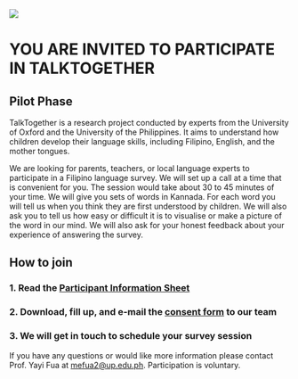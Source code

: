 <img src="https://talktogproject.github.io/wordsurvey/TT-UP-TPF.png" style="display: block; margin: auto;">

# YOU ARE INVITED TO PARTICIPATE IN TALKTOGETHER
## Pilot Phase

TalkTogether is a research project conducted by experts from the University of Oxford and the University of the Philippines. It aims to understand how children develop their language skills, including Filipino, English, and the mother tongues. 

We are looking for parents, teachers, or local language experts to participate in a Filipino language survey. We will set up a call at a time that is convenient for you.  The session would take about 30 to 45 minutes of your time.  We will give you sets of words in Kannada.  For each word you will tell us when you think they are first understood by children. We will also ask you to tell us how easy or difficult it is to visualise or make a picture of the word in our mind. We will also ask for your honest feedback about your experience of answering the survey.

## **How to join**

### 1. Read the [Participant Information Sheet](pis-pilot.md)
### 2. Download, fill up, and e-mail the [consent form](https://github.com/talktogproject/wordsurvey/raw/gh-pages/ConsentForm.doc) to our team
### 3. We will get in touch to schedule your survey session

If you have any questions or would like more information please contact Prof. Yayi Fua at mefua2@up.edu.ph. Participation is voluntary.
